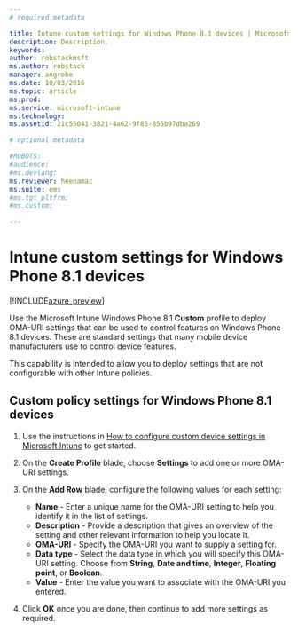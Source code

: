 ```yaml
---
# required metadata

title: Intune custom settings for Windows Phone 8.1 devices | Microsoft Docs
description: Description.
keywords:
author: robstackmsft
ms.author: robstack
manager: angrobe
ms.date: 10/03/2016
ms.topic: article
ms.prod:
ms.service: microsoft-intune
ms.technology:
ms.assetid: 21c55041-3821-4a62-9f85-855b97dba269

# optional metadata

#ROBOTS:
#audience:
#ms.devlang:
ms.reviewer: heenamac
ms.suite: ems
#ms.tgt_pltfrm:
#ms.custom:

---
```


# Intune custom settings for Windows Phone 8.1 devices

[!INCLUDE[azure_preview](../includes/azure_preview.md)]

Use the Microsoft Intune Windows Phone 8.1 **Custom** profile to deploy OMA-URI settings that can be used to control features on Windows Phone 8.1 devices. These are standard settings that many mobile device manufacturers use to control device features.

This capability is intended to allow you to deploy settings that are not configurable with other Intune policies.

## Custom policy settings for Windows Phone 8.1 devices

1. Use the instructions in [How to configure custom device settings in Microsoft Intune](how-to-configure-custom-settings.md) to get started.
2. On the **Create Profile** blade, choose **Settings** to add one or more OMA-URI settings.
3. On the **Add Row** blade, configure the following values for each setting:
	- **Name** - Enter a unique name for the OMA-URI setting to help you identify it in the list of settings.
	- **Description** - Provide a description that gives an overview of the setting and other relevant information to help you locate it.
	- **OMA-URI** - Specify the OMA-URI you want to supply a setting for.
	- **Data type** - Select the data type in which you will specify this OMA-URI setting. Choose from **String**, **Date and time**, **Integer**, **Floating point**, or **Boolean**.
	- **Value** - Enter the value you want to associate with the OMA-URI you entered.

4. Click **OK** once you are done, then continue to add more settings as required.




